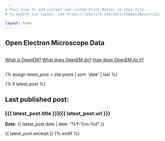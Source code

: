 ```yaml
---
# Feel free to add content and custom Front Matter to this file.
# To modify the layout, see https://jekyllrb.com/docs/themes/#overriding-theme-defaults

layout: home
---
```


## Open Electron Microscope Data

<html>
<br>
<body>

<div class="button-container">
  <a href="/about" class="button">What is OpenEM?</a>
  <a href="/deliverables" class="button">What does OpenEM do?</a>
  <a href="/roadmap" class="button">How does OpenEM do it?</a>
</div>

<br>
</body>
</html>

{% assign latest_post = site.posts | sort: 'date' | last %}

{% if latest_post %}
## Last published post: ##
### [{{ latest_post.title }}]({{ latest_post.url }}) ###
**Date:** {{ latest_post.date | date: "%Y-%m-%d" }}

{{ latest_post.excerpt }}
{% endif %}